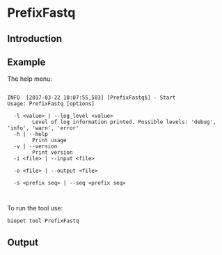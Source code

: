# PrefixFastq

## Introduction
 

## Example
The help menu:
~~~

INFO  [2017-03-22 10:07:55,583] [PrefixFastq$] - Start
Usage: PrefixFastq [options]

  -l <value> | --log_level <value>
        Level of log information printed. Possible levels: 'debug', 'info', 'warn', 'error'
  -h | --help
        Print usage
  -v | --version
        Print version
  -i <file> | --input <file>
        
  -o <file> | --output <file>
        
  -s <prefix seq> | --seq <prefix seq>
        


~~~

To run the tool use:
~~~
biopet tool PrefixFastq    
~~~


## Output
